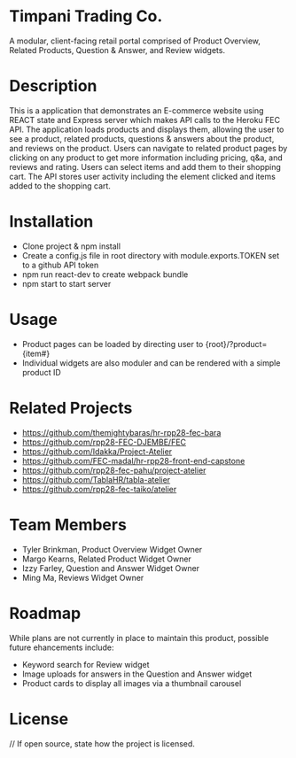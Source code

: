 # Timpani Trading Co.
A modular, client-facing retail portal comprised of Product Overview, Related Products, Question & Answer, and Review widgets.

# Description
This is a application that demonstrates an E-commerce website using REACT state and Express server which makes API calls to the Heroku FEC API. The application loads products and displays them, allowing the user to see a product, related products, questions & answers about the product, and reviews on the product. Users can navigate to related product pages by clicking on any product to get more information including pricing, q&a, and reviews and rating. Users can select items and add them to their shopping cart. The API stores user activity including the element clicked and items added to the shopping cart.



# Installation
  * Clone project & npm install
  * Create a config.js file in root directory with module.exports.TOKEN set to a github API token
  * npm run react-dev to create webpack bundle
  * npm start to start server

# Usage
  * Product pages can be loaded by directing user to {root}/?product={item#}
  * Individual widgets are also moduler and can be rendered with a simple product ID

# Related Projects
  * https://github.com/themightybaras/hr-rpp28-fec-bara
  * https://github.com/rpp28-FEC-DJEMBE/FEC
  * https://github.com/Idakka/Project-Atelier
  * https://github.com/FEC-madal/hr-rpp28-front-end-capstone
  * https://github.com/rpp28-fec-pahu/project-atelier
  * https://github.com/TablaHR/tabla-atelier
  * https://github.com/rpp28-fec-taiko/atelier

# Team Members
 * Tyler Brinkman, Product Overview Widget Owner
 * Margo Kearns, Related Product Widget Owner
 * Izzy Farley, Question and Answer Widget Owner
 * Ming Ma, Reviews Widget Owner

# Roadmap
While plans are not currently in place to maintain this product, possible future ehancements include:
  * Keyword search for Review widget
  * Image uploads for answers in the Question and Answer widget
  * Product cards to display all images via a thumbnail carousel


# License
// If open source, state how the project is licensed.
